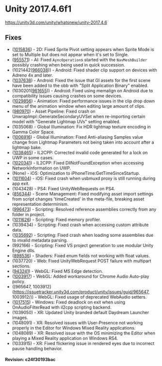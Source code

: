 # Unity 2017.4.6f1

https://unity3d.com/unity/whatsnew/unity-2017.4.6

## Fixes



*   ([1015836](https://issuetracker.unity3d.com/product/unity/issues/guid/1015836/)) - 2D: Fixed Sprite Pivot setting appears when Sprite Mode is set to Multiple but does not appear when it's set to Single.
*   ([955571](https://issuetracker.unity3d.com/product/unity/issues/guid/955571/)) - AI: Fixed `AyncOperation`s started with the `NavMeshBuilder` possibly crashing when being used in quick succession.
*   (1021442([966038](https://issuetracker.unity3d.com/product/unity/issues/guid/966038/))) - Android: Fixed shader clip support on devices with Adreno 4x and later.
*   ([1037638](https://issuetracker.unity3d.com/product/unity/issues/guid/1037638/)) - Android: Fixed the issue that GI assets for the first scene have been added to the obb with "Split Application Binary" enabled.
*   (1030201([961655](https://issuetracker.unity3d.com/product/unity/issues/guid/961655/))) - Android: Fixed using memalign on Android due to compatibility issues causing crashes on some devices.
*   ([1029856](https://issuetracker.unity3d.com/product/unity/issues/guid/1029856/)) - Animation: Fixed performance issues in the clip drop down menu of the animation window when editing large amount of clips.
*   ([980970](https://issuetracker.unity3d.com/product/unity/issues/guid/980970/)) - Asset Pipeline: Fixed crash on UnwrapImpl::GenerateSecondaryUVSet when re-importing certain model with "Generate Lightmap UVs" setting enabled.
*   (1035068) - Global Illumination: Fix HDR lightmap texture encoding in Gamma Color Space.
*   ([1006916](https://issuetracker.unity3d.com/product/unity/issues/guid/1006916/)) - Global Illumination: Fixed Anti-aliasing Samples value change from Lightmap Parameters not being taken into account after a lightmap bake.
*   ([1038465](https://issuetracker.unity3d.com/product/unity/issues/guid/1038465/)) - IL2CPP: Corrected invalid code generated for a lock on UWP in some cases.
*   ([1020341](https://issuetracker.unity3d.com/product/unity/issues/guid/1020341/)) - IL2CPP: Fixed DllNotFoundException when accessing NetworkInformation on UWP.
*   (None) - iOS: Optimization to iPhoneTime:GetTimeSinceStartup.
*   ([1011604](https://issuetracker.unity3d.com/product/unity/issues/guid/1011604/)) - iOS: Fixed crash when usbmuxd proxy is still running during app exit.
*   (1043428) - PS4: Fixed UnityWebRequests on PS4.
*   ([856344](https://issuetracker.unity3d.com/product/unity/issues/guid/856344/)) - Scene Management: Fixed modifying asset import settings from script changes 'timeCreated' in the meta-file, breaking asset representation determinism.
*   ([996473](https://issuetracker.unity3d.com/product/unity/issues/guid/996473/)) - Scripting: Resolved reference assemblies correctly from any folder in project.
*   ([1011626](https://issuetracker.unity3d.com/product/unity/issues/guid/1011626/)) - Scripting: Fixed memory profiler.
*   (1039434) - Scripting: Fixed crash when accessing custom attribute data.
*   ([1035692](https://issuetracker.unity3d.com/product/unity/issues/guid/1035692/)) - Scripting: Fixed crash when loading some assemblies due to invalid metadata parsing.
*   (992166) - Scripting: Fixed VS project generation to use modular Unity Engine dlls.
*   ([898536](https://issuetracker.unity3d.com/product/unity/issues/guid/898536/)) - Shaders: Fixed enum fields not working with float values.
*   (1037720) - Web: Fixed UnityWebRequest POST failure with multipart sections.
*   ([943241](https://issuetracker.unity3d.com/product/unity/issues/guid/943241/)) - WebGL: Fixed MS Edge detection.
*   ([1003917](https://issuetracker.unity3d.com/product/unity/issues/guid/1003917/)) - WebGL: Added workaround for Chrome Audio Auto-play policy.
*   (\[965647, 1003912\](https://issuetracker.unity3d.com/product/unity/issues/guid/965647, 1003912/)) - WebGL: Fixed usage of deprecated WebAudio setters.
*   ([1017515](https://issuetracker.unity3d.com/product/unity/issues/guid/1017515/)) - Windows: Fixed deadlock on exit when using OnAudioFilterRead with il2cpp scripting backend.
*   (1039050) - XR: Updated Unity branded default Daydream Launcher images.
*   (1048091) - XR: Resolved issues with User-Presence not working properly in the Editor for Windows Mixed Reality applications.
*   (1048089) - XR: Resolved issue with the OS minimizing the Editor when playing a Mixed Reality application on Windows RS4.
*   (1033915) - XR: Fixed flickering issue in rendered eyes due to incorrect pause handling behavior.

#### Revision: c24f30193bac